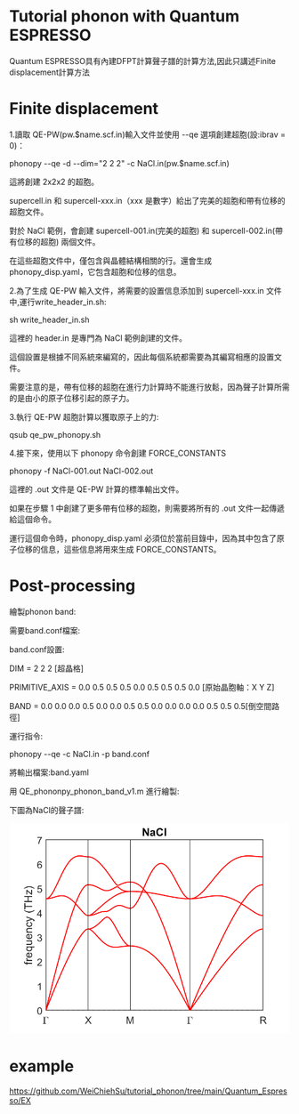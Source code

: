 # Tutorial phonon with Quantum ESPRESSO
Quantum ESPRESSO具有內建DFPT計算聲子譜的計算方法,因此只講述Finite displacement計算方法
# Finite displacement
1.讀取 QE-PW(pw.$name.scf.in)輸入文件並使用 --qe 選項創建超胞(設:ibrav = 0)：

phonopy --qe -d --dim="2 2 2" -c NaCl.in(pw.$name.scf.in)

這將創建 2x2x2 的超胞。

supercell.in 和 supercell-xxx.in（xxx 是數字）給出了完美的超胞和帶有位移的超胞文件。

對於 NaCl 範例，會創建 supercell-001.in(完美的超胞) 和 supercell-002.in(帶有位移的超胞) 兩個文件。

在這些超胞文件中，僅包含與晶體結構相關的行。還會生成 phonopy_disp.yaml，它包含超胞和位移的信息。

2.為了生成 QE-PW 輸入文件，將需要的設置信息添加到 supercell-xxx.in 文件中,運行write_header_in.sh:

sh write_header_in.sh

這裡的 header.in 是專門為 NaCl 範例創建的文件。

這個設置是根據不同系統來編寫的，因此每個系統都需要為其編寫相應的設置文件。

需要注意的是，帶有位移的超胞在進行力計算時不能進行放鬆，因為聲子計算所需的是由小的原子位移引起的原子力。

3.執行 QE-PW 超胞計算以獲取原子上的力:

qsub qe_pw_phonopy.sh

4.接下來，使用以下 phonopy 命令創建 FORCE_CONSTANTS

phonopy -f NaCl-001.out NaCl-002.out

這裡的 .out 文件是 QE-PW 計算的標準輸出文件。

如果在步驟 1 中創建了更多帶有位移的超胞，則需要將所有的 .out 文件一起傳遞給這個命令。

運行這個命令時，phonopy_disp.yaml 必須位於當前目錄中，因為其中包含了原子位移的信息，這些信息將用來生成 FORCE_CONSTANTS。

# Post-processing

繪製phonon band:

需要band.conf檔案:

band.conf設置:

DIM = 2 2 2 [超晶格]

PRIMITIVE_AXIS = 0.0 0.5 0.5  0.5 0.0 0.5  0.5 0.5 0.0 [原始晶胞軸：X Y Z]

BAND = 0.0 0.0 0.0   0.5 0.0 0.0   0.5 0.5 0.0   0.0 0.0 0.0   0.5 0.5 0.5[倒空間路徑]

運行指令:

phonopy --qe -c NaCl.in -p band.conf

將輸出檔案:band.yaml

用 QE_phononpy_phonon_band_v1.m 進行繪製:

下圖為NaCl的聲子譜:

![圖片描述](https://github.com/WeiChiehSu/tutorial_phonon/blob/main/Quantum_Espresso/phonon-band.png)

# example

https://github.com/WeiChiehSu/tutorial_phonon/tree/main/Quantum_Espresso/EX
